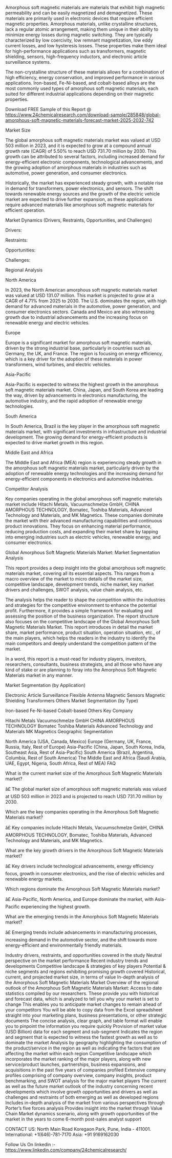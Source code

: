 Amorphous soft magnetic materials are materials that exhibit high magnetic permeability and can be easily magnetized and demagnetized. These materials are primarily used in electronic devices that require efficient magnetic properties. Amorphous materials, unlike crystalline structures, lack a regular atomic arrangement, making them unique in their ability to minimize energy losses during magnetic switching. They are typically characterized by low coercivity, low remnant magnetization, low eddy current losses, and low hysteresis losses. These properties make them ideal for high-performance applications such as transformers, magnetic shielding, sensors, high-frequency inductors, and electronic article surveillance systems.

The non-crystalline structure of these materials allows for a combination of high efficiency, energy conservation, and improved performance in various applications. Iron-based, Fe-Ni-based, and cobalt-based alloys are the most commonly used types of amorphous soft magnetic materials, each suited for different industrial applications depending on their magnetic properties.

Download FREE Sample of this Report @ https://www.24chemicalresearch.com/download-sample/285848/global-amorphous-soft-magnetic-materials-forecast-market-2025-2032-742

Market Size

The global amorphous soft magnetic materials market was valued at USD 503 million in 2023, and it is expected to grow at a compound annual growth rate (CAGR) of 5.50% to reach USD 731.70 million by 2030. This growth can be attributed to several factors, including increased demand for energy-efficient electronic components, technological advancements, and the growing adoption of amorphous materials in industries such as automotive, power generation, and consumer electronics.

Historically, the market has experienced steady growth, with a notable rise in demand for transformers, power electronics, and sensors. The shift towards renewable energy sources and the growth of the electric vehicle market are expected to drive further expansion, as these applications require advanced materials like amorphous soft magnetic materials for efficient operation.

Market Dynamics (Drivers, Restraints, Opportunities, and Challenges)

Drivers:

Restraints:

Opportunities:

Challenges:

Regional Analysis

North America

In 2023, the North American amorphous soft magnetic materials market was valued at USD 131.07 million. This market is projected to grow at a CAGR of 4.71% from 2025 to 2030. The U.S. dominates the region, with high demand for advanced materials in the automotive, power generation, and consumer electronics sectors. Canada and Mexico are also witnessing growth due to industrial advancements and the increasing focus on renewable energy and electric vehicles.

Europe

Europe is a significant market for amorphous soft magnetic materials, driven by the strong industrial base, particularly in countries such as Germany, the UK, and France. The region is focusing on energy efficiency, which is a key driver for the adoption of these materials in power transformers, wind turbines, and electric vehicles.

Asia-Pacific

Asia-Pacific is expected to witness the highest growth in the amorphous soft magnetic materials market. China, Japan, and South Korea are leading the way, driven by advancements in electronics manufacturing, the automotive industry, and the rapid adoption of renewable energy technologies.

South America

In South America, Brazil is the key player in the amorphous soft magnetic materials market, with significant investments in infrastructure and industrial development. The growing demand for energy-efficient products is expected to drive market growth in this region.

Middle East and Africa

The Middle East and Africa (MEA) region is experiencing steady growth in the amorphous soft magnetic materials market, particularly driven by the adoption of renewable energy technologies and the increasing demand for energy-efficient components in electronics and automotive industries.

Competitor Analysis

Key companies operating in the global amorphous soft magnetic materials market include Hitachi Metals, Vacuumschmelze GmbH, CHINA AMORPHOUS TECHNOLOGY, Bomatec, Toshiba Materials, Advanced Technology and Materials, and MK Magnetics. These companies dominate the market with their advanced manufacturing capabilities and continuous product innovations. They focus on enhancing material performance, reducing production costs, and expanding their market share by tapping into emerging industries such as electric vehicles, renewable energy, and consumer electronics.

Global Amorphous Soft Magnetic Materials Market: Market Segmentation Analysis

This report provides a deep insight into the global amorphous soft magnetic materials market, covering all its essential aspects. This ranges from a macro overview of the market to micro details of the market size, competitive landscape, development trends, niche market, key market drivers and challenges, SWOT analysis, value chain analysis, etc.

The analysis helps the reader to shape the competition within the industries and strategies for the competitive environment to enhance the potential profit. Furthermore, it provides a simple framework for evaluating and assessing the position of the business organization. The report structure also focuses on the competitive landscape of the Global Amorphous Soft Magnetic Materials Market. This report introduces in detail the market share, market performance, product situation, operation situation, etc., of the main players, which helps the readers in the industry to identify the main competitors and deeply understand the competition pattern of the market.

In a word, this report is a must-read for industry players, investors, researchers, consultants, business strategists, and all those who have any kind of stake or are planning to foray into the Amorphous Soft Magnetic Materials market in any manner.

Market Segmentation (by Application)

Electronic Article Surveillance
Flexible Antenna
Magnetic Sensors
Magnetic Shielding
Transformers
Others
Market Segmentation (by Type)

Iron-based
Fe-Ni-based
Cobalt-based
Others
Key Company

Hitachi Metals
Vacuumschmelze GmbH
CHINA AMORPHOUS TECHNOLOGY
Bomatec
Toshiba Materials
Advanced Technology and Materials
MK Magnetics
Geographic Segmentation

North America (USA, Canada, Mexico)
Europe (Germany, UK, France, Russia, Italy, Rest of Europe)
Asia-Pacific (China, Japan, South Korea, India, Southeast Asia, Rest of Asia-Pacific)
South America (Brazil, Argentina, Columbia, Rest of South America)
The Middle East and Africa (Saudi Arabia, UAE, Egypt, Nigeria, South Africa, Rest of MEA)
FAQ 

What is the current market size of the Amorphous Soft Magnetic Materials market?

â£ The global market size of amorphous soft magnetic materials was valued at USD 503 million in 2023 and is projected to reach USD 731.70 million by 2030.

Which are the key companies operating in the Amorphous Soft Magnetic Materials market?

â£ Key companies include Hitachi Metals, Vacuumschmelze GmbH, CHINA AMORPHOUS TECHNOLOGY, Bomatec, Toshiba Materials, Advanced Technology and Materials, and MK Magnetics.

What are the key growth drivers in the Amorphous Soft Magnetic Materials market?

â£ Key drivers include technological advancements, energy efficiency focus, growth in consumer electronics, and the rise of electric vehicles and renewable energy markets.

Which regions dominate the Amorphous Soft Magnetic Materials market?

â£ Asia-Pacific, North America, and Europe dominate the market, with Asia-Pacific experiencing the highest growth.

What are the emerging trends in the Amorphous Soft Magnetic Materials market?

â£ Emerging trends include advancements in manufacturing processes, increasing demand in the automotive sector, and the shift towards more energy-efficient and environmentally friendly materials.

Industry drivers, restraints, and opportunities covered in the study
Neutral perspective on the market performance
Recent industry trends and developments
Competitive landscape & strategies of key players
Potential & niche segments and regions exhibiting promising growth covered
Historical, current, and projected market size, in terms of value
In-depth analysis of the Amorphous Soft Magnetic Materials Market
Overview of the regional outlook of the Amorphous Soft Magnetic Materials Market:
Access to date statistics compiled by our researchers. These provide you with historical and forecast data, which is analyzed to tell you why your market is set to change
This enables you to anticipate market changes to remain ahead of your competitors
You will be able to copy data from the Excel spreadsheet straight into your marketing plans, business presentations, or other strategic documents
The concise analysis, clear graph, and table format will enable you to pinpoint the information you require quickly
Provision of market value (USD Billion) data for each segment and sub-segment
Indicates the region and segment that is expected to witness the fastest growth as well as to dominate the market
Analysis by geography highlighting the consumption of the product/service in the region as well as indicating the factors that are affecting the market within each region
Competitive landscape which incorporates the market ranking of the major players, along with new service/product launches, partnerships, business expansions, and acquisitions in the past five years of companies profiled
Extensive company profiles comprising of company overview, company insights, product benchmarking, and SWOT analysis for the major market players
The current as well as the future market outlook of the industry concerning recent developments which involve growth opportunities and drivers as well as challenges and restraints of both emerging as well as developed regions
Includes in-depth analysis of the market from various perspectives through Porter’s five forces analysis
Provides insight into the market through Value Chain
Market dynamics scenario, along with growth opportunities of the market in the years to come
6-month post-sales analyst support

CONTACT US:
North Main Road Koregaon Park, Pune, India - 411001.
International: +1(646)-781-7170
Asia: +91 9169162030

Follow Us On linkedin :- https://www.linkedin.com/company/24chemicalresearch/
